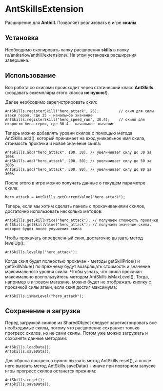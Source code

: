 # AntSkillsExtension

Расширение для **Anthill**. Позволяет реализовать в игре **скилы**.

## Установка

Необходимо скопировать папку расширения **skills** в папку ru/antkarlov/anthill/extensions/. На этом установка расширения завершена.

## Использование

Вся работа со скилами происходит через статический класс **AntSkills** (создавать экземпляры этого класса **не нужно!**).

Далее необходимо зарегистрировать скил:

	AntSkills.registerSkill("hero_attack", 25); 		// скил для силы атаки героя, где 25 - начальное значение
	AntSkills.registerSkill("hero_speed_run", 30.4);	// скилл для скорости бега героя, где 30.4 - начальное значение

Теперь можно добавлять уровни скилов с помощью метода AntSkills.add(), который принимает на вход уникальное имя скила, стоимость прокачки и новое значение скила:

	AntSkills.add("hero_attack", 100, 30); // увеличивает силу до 30 за 100$
	AntSkills.add("hero_attack", 200, 50); // увеличивает силу до 50 за 200$
	AntSkills.add("hero_attack", 300, 80); // увеличивает силу до 80 за 300$

После этого в игре можно получать данные о текущем параметре скила:

	hero.attack = AntSkills.getCurrentValue("hero_attack");


Теперь, если мы хотим сделать панель с прокачиваниями скилов, достаточно использовать несколько методов:

	AntSkills.getSkillPrice("hero_attack");	// получаем стоимость прокачки
	AntSkills.getSkillValue("hero_attack");	// получаем значение скила, которое будет после улучшения скила
	
Чтобы прокачать определенный скил, достаточно вызвать метод levelUp():

	AntSkills.levelUp("hero_attack");

Когда скил будет полностью прокачан - методы getSkillPrice() и getSkillValue() по прежнему будут возвращать стоимость и значение максимального уровня скила. Чтобы узнать, что скилл прокачан максимально воспользуйтесь методом AntSkills.isMaxLevel(). Тогда, например в игровом магазине, можно будет не отображать кнопку с прокачкой силы атаки, если скил достиг максимума:

	AntSkills.isMaxLevel("hero_attack");

## Сохранение и загрузка

Перед загрузкой скилов из SharedObject следует зарегистрировать все необходимые скилы, потому что расширение сохраняет только прогресс скилов, но не сами скилы. Потом уже можно загружать и сохранять данные методами:

	AntSkills.loadData();
	AntSkills.saveData();
	
Для сброса прогресса нужно вызвать метод AntSkills.reset(), а после него вызвать метод AntSkills.saveData() - иначе при повторном запуске игры прогресс скилов останется прежним:
	
	AntSkills.reset();
	AntSkills.saveData();
	

